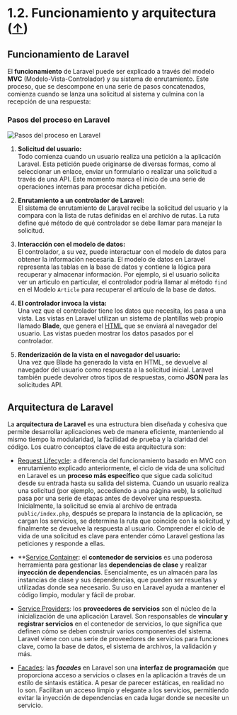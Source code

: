 # 1.2. Funcionamiento y arquitectura ([↑](README.md))

## Funcionamiento de Laravel

El **funcionamiento** de Laravel puede ser explicado a través del modelo **MVC** (Modelo-Vista-Controlador) y su sistema de enrutamiento. Este proceso, que se descompone en una serie de pasos concatenados, comienza cuando se lanza una solicitud al sistema y culmina con la recepción de una respuesta:

### Pasos del proceso en Laravel
![Pasos del proceso en Laravel](https://milq.github.io/cursos/dwes/src/mvc_con_enrutamiento.png)
1. **Solicitud del usuario:**  
   Todo comienza cuando un usuario realiza una petición a la aplicación Laravel. Esta petición puede originarse de diversas formas, como al seleccionar un enlace, enviar un formulario o realizar una solicitud a través de una API. Este momento marca el inicio de una serie de operaciones internas para procesar dicha petición.

2. **Enrutamiento a un controlador de Laravel:**  
   El sistema de enrutamiento de Laravel recibe la solicitud del usuario y la compara con la lista de rutas definidas en el archivo de rutas. La ruta define qué método de qué controlador se debe llamar para manejar la solicitud.

3. **Interacción con el modelo de datos:**  
   El controlador, a su vez, puede interactuar con el modelo de datos para obtener la información necesaria. El modelo de datos en Laravel representa las tablas en la base de datos y contiene la lógica para recuperar y almacenar información. Por ejemplo, si el usuario solicita ver un artículo en particular, el controlador podría llamar al método `find` en el Modelo `Article` para recuperar el artículo de la base de datos.

4. **El controlador invoca la vista:**  
   Una vez que el controlador tiene los datos que necesita, los pasa a una vista. Las vistas en Laravel utilizan un sistema de plantillas web propio llamado **Blade**, que genera el [HTML](#t57d83141-4c7f-0f7c-23bf-352028bc7993) que se enviará al navegador del usuario. Las vistas pueden mostrar los datos pasados por el controlador.

5. **Renderización de la vista en el navegador del usuario:**  
   Una vez que Blade ha generado la vista en HTML, se devuelve al navegador del usuario como respuesta a la solicitud inicial. Laravel también puede devolver otros tipos de respuestas, como **JSON** para las solicitudes API.

## Arquitectura de Laravel

La **arquitectura de Laravel** es una estructura bien diseñada y cohesiva que permite desarrollar aplicaciones web de manera eficiente, manteniendo al mismo tiempo la modularidad, la facilidad de prueba y la claridad del código. Los cuatro conceptos clave de esta arquitectura son:

- [Request Lifecycle](https://laravel.com/docs/lifecycle): a diferencia del funcionamiento basado en MVC con enrutamiento explicado anteriormente, el ciclo de vida de una solicitud en Laravel es un **proceso más específico** que sigue cada solicitud desde su entrada hasta su salida del sistema. Cuando un usuario realiza una solicitud (por ejemplo, accediendo a una página web), la solicitud pasa por una serie de etapas antes de devolver una respuesta. Inicialmente, la solicitud se envía al archivo de entrada `public/index.php`, después se prepara la instancia de la aplicación, se cargan los servicios, se determina la ruta que coincide con la solicitud, y finalmente se devuelve la respuesta al usuario. Comprender el ciclo de vida de una solicitud es clave para entender cómo Laravel gestiona las peticiones y responde a ellas.

- **[Service Container](https://laravel.com/docs/container): el **contenedor de servicios** es una poderosa herramienta para gestionar las **dependencias de clase** y realizar **inyección de dependencias**. Esencialmente, es un almacén para las instancias de clase y sus dependencias, que pueden ser resueltas y utilizadas donde sea necesario. Su uso en Laravel ayuda a mantener el código limpio, modular y fácil de probar.

- [Service Providers](https://laravel.com/docs/providers): los **proveedores de servicios** son el núcleo de la inicialización de una aplicación Laravel. Son responsables de **vincular y registrar servicios** en el contenedor de servicios, lo que significa que definen cómo se deben construir varios componentes del sistema. Laravel viene con una serie de proveedores de servicios para funciones clave, como la base de datos, el sistema de archivos, la validación y más.

- [Facades](https://laravel.com/docs/facades): las **_facades_** en Laravel son una **interfaz de programación** que proporciona acceso a servicios o clases en la aplicación a través de un estilo de sintaxis estática. A pesar de parecer estáticas, en realidad no lo son. Facilitan un acceso limpio y elegante a los servicios, permitiendo evitar la inyección de dependencias en cada lugar donde se necesite un servicio.
